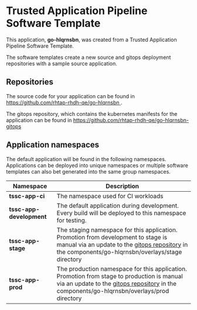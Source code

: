 # Trusted Application Pipeline Software Template

This application, **go-hlqrnsbn**, was created from a Trusted Application Pipeline Software Template.

The software templates create a new source and gitops deployment repositories with a sample source application. 

## Repositories

The source code for your application can be found in [https://github.com/rhtap-rhdh-qe/go-hlqrnsbn ](https://github.com/rhtap-rhdh-qe/go-hlqrnsbn ).
 
The gitops repository, which contains the kubernetes manifests for the application can be found in 
[https://github.com/rhtap-rhdh-qe/go-hlqrnsbn-gitops ](https://github.com/rhtap-rhdh-qe/go-hlqrnsbn-gitops ) 

## Application namespaces 

The default application will be found in the following namespaces. Applications can be deployed into unique namespaces or multiple software templates can also bet generated into the same group namespaces.  

|  Namespace   |  Description   |  
| -------- | -------- |
| **tssc-app-ci** | The namespace used for CI workloads |
| **tssc-app-development** | The default application during development. Every build will be deployed to this namespace for testing. |
| **tssc-app-stage** | The staging namespace for this application. Promotion from development to stage is manual via an update to the [gitops repository](https://github.com/rhtap-rhdh-qe/go-hlqrnsbn-gitops ) in the components/go-hlqrnsbn/overlays/stage directory |
| **tssc-app-prod** | The production namespace for this application. Promotion from stage to production is manual via an update to the [gitops repository](https://github.com/rhtap-rhdh-qe/go-hlqrnsbn-gitops ) in the components/go-hlqrnsbn/overlays/prod directory |